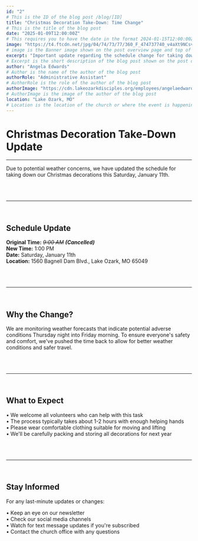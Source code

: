 ```yaml
---
id: "2"
# This is the ID of the blog post /blog/[ID]
title: "Christmas Decoration Take-Down: Time Change"
# This is the title of the blog post
date: "2025-01-09T12:00:00Z"
# This requires you to have the date in the format 2024-01-15T12:00:00Z (TIME ISNT SHOWN)
image: "https://t4.ftcdn.net/jpg/04/74/73/77/360_F_474737740_v4aXt9NCsvLKFUTMSziuNr5PRZ5voVMs.jpg"
# image is the Banner image shown on the post overview page and top of blog post
excerpt: "Important update regarding the schedule change for taking down Christmas decorations this Saturday."
# Excerpt is the short description of the blog post shown on the post overview page
author: "Angela Edwards"
# Author is the name of the author of the blog post
authorRole: "Administrative Assistant"
# AuthorRole is the role of the author of the blog post
authorImage: "https://cdn.lakeozarkdisciples.org/employees/angelaedwards-400x565.jpg"
# AuthorImage is the image of the author of the blog post
location: "Lake Ozark, MO"
# Location is the location of the church or where the event is happening
---
```


# Christmas Decoration Take-Down Update

---
Due to potential weather concerns, we have updated the schedule for taking down our Christmas decorations this Saturday, January 11th.

<br>
<br>

---
<br>

## Schedule Update

**Original Time:** ~~*9:00 AM*~~ ***(Cancelled)***
<br>
**New Time:** 1:00 PM
<br>
**Date:** Saturday, January 11th
<br>
**Location:** 1560 Bagnell Dam Blvd., Lake Ozark, MO 65049

<br>
<br>

---
<br>

## Why the Change?

We are monitoring weather forecasts that indicate potential adverse conditions Thursday night into Friday morning. To ensure everyone's safety and comfort, we've pushed the time back to allow for better weather conditions and safer travel.

<br>
<br>

---
<br>

## What to Expect

• We welcome all volunteers who can help with this task
<br>
• The process typically takes about 1-2 hours with enough helping hands
<br>
• Please wear comfortable clothing suitable for moving and lifting
<br>
• We'll be carefully packing and storing all decorations for next year

<br>
<br>

---
<br>

## Stay Informed

For any last-minute updates or changes:

• Keep an eye on our newsletter
<br>
• Check our social media channels
<br>
• Watch for text message updates if you're subscribed
<br>
• Contact the church office with any questions
